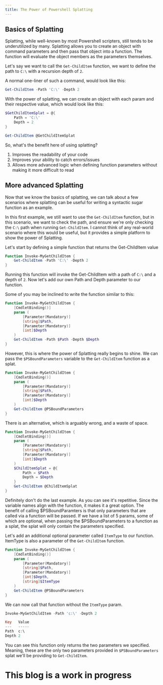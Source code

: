 ```yaml
---
title: The Power of Powershell Splatting 
---
```


Basics of Splatting 
-------------------
Splatting, while well-known by most Powershell scripters, still tends to be underutilized by many. Splatting allows you to create an object with command parameters and then pass that object into a function. The function will evaluate the object members as the parameters themselves. 

Let's say we want to call the `Get-ChildItem` function, we want to define the path to `C:\` with a recursion depth of `2`. 

A normal one-liner of such a command, would look like this:
~~~~~~~~~~~~~~~~~~~~~~~~~~~~~~~~~~~~~~~~~~~~~~~~~~~~~~~~~~~~~~~~~~~~~~~~~~~ powershell
Get-ChildItem -Path 'C:\' -Depth 2 
~~~~~~~~~~~~~~~~~~~~~~~~~~~~~~~~~~~~~~~~~~~~~~~~~~~~~~~~~~~~~~~~~~~~~~~~~~~~~~~~
With the power of splatting, we can create an object with each param and their respective value, which would look like this:
~~~~ powershell
$GetChildItemSplat = @{
    Path = 'C:\'
    Depth = 2 
}

Get-ChildItem @GetChildItemSplat
~~~~

So, what's the benefit here of using splatting? 
1. Improves the readability of your code
2. Improves your ability to catch errors/issues
3. Allows more advanced logic when defining function parameters without making it more difficult to read

More advanced Splatting
------------------------
Now that we know the basics of splatting, we can talk about a few scenarios where splatting can be useful for writing a syntactic sugar function as an example. 

In this first example, we still want to use the `Get-ChildItem` function, but in this scenario, we want to check the path, and ensure we're only checking the `C:\` path when running `Get-ChildItem`. I cannot think of any real-world scenario where this would be useful, but it provides a simple platform to show the power of Splatting. 

Let's start by defining a simple function that returns the Get-ChildItem value
~~~~~~~~~~~~~~~~~~~~~~~~~~~~~~~~~~~~~~~~~~~~~~~~~~~~~~~~~~~~~~~~~~~~~~~~~~~ powershell
Function Invoke-MyGetChildItem {
    Get-ChildItem -Path 'C:\' -Depth 2
}
~~~~~~~~~~~~~~~~~~~~~~~~~~~~~~~~~~~~~~~~~~~~~~~~~~~~~~~~~~~~~~~~~~~~~~~~~~~~~~~~
Running this function will invoke the Get-ChildItem with a path of `C:\` and a depth of `2`. 
Now let's add our own Path and Depth parameter to our function. 

Some of you may be inclined to write the function similar to this:
~~~~~~~~~~~~~~~~~~~~~~~~~~~~~~~~~~~~~~~~~~~~~~~~~~~~~~~~~~~~~~~~~~~~~~~~~~~ powershell
Function Invoke-MyGetChildItem {
    [CmdletBinding()]
    param (
        [Parameter(Mandatory)]
        [string]$Path,
        [Parameter(Mandatory)]
        [int]$Depth
    )
    Get-ChildItem -Path $Path -Depth $Depth
}
~~~~~~~~~~~~~~~~~~~~~~~~~~~~~~~~~~~~~~~~~~~~~~~~~~~~~~~~~~~~~~~~~~~~~~~~~~~~~~~~
However, this is where the power of Splatting really begins to shine. We can pass the `$PSBoundParameters` variable to the `Get-ChildItem` function as a splat.
~~~~ powershell
Function Invoke-MyGetChildItem {
    [CmdletBinding()]
    param (
        [Parameter(Mandatory)]
        [string]$Path,
        [Parameter(Mandatory)]
        [int]$Depth
    )
    Get-ChildItem @PSBoundParameters
}
~~~~
There is an alternative, which is arguably wrong, and a waste of space. 
~~~~~~~~~~~~~~~~~~~~~~~~~~~~~~~~~~~~~~~~~~~~~~~~~~~~~~~~~~~~~~~~~~~~~~~~~~~ powershell
Function Invoke-MyGetChildItem {
    [CmdletBinding()]
    param (
        [Parameter(Mandatory)]
        [string]$Path,
        [Parameter(Mandatory)]
        [int]$Depth
    )
    $ChildItemSplat = @{
        Path = $Path
        Depth = $Depth
    }
    Get-ChildItem @ChildItemSplat
}
~~~~~~~~~~~~~~~~~~~~~~~~~~~~~~~~~~~~~~~~~~~~~~~~~~~~~~~~~~~~~~~~~~~~~~~~~~~~~~~~
Definitely don't do the last example. As you can see it's repetitive. Since the variable names align with the function, it makes it a great option. 
The benefit of calling $PSBoundParamters is that only parameters that are called via a function will be passed. 
If we have a list of 5 params, some of which are optional, when passing the $PSBoundParameters to a function as a splat, the splat will only contain the parameters specified. 

Let's add an additional optional parameter called `ItemType` to our function. ItemType is also a parameter of the `Get-ChildItem` function. 
~~~~~~~~~~~~~~~~~~~~~~~~~~~~~~~~~~~~~~~~~~~~~~~~~~~~~~~~~~~~~~~~~~~~~~~~~~~ powershell
Function Invoke-MyGetChildItem {
    [CmdletBinding()]
    param (
        [Parameter(Mandatory)]
        [string]$Path,
        [Parameter(Mandatory)]
        [int]$Depth,
        [string]$ItemType
    )
    Get-ChildItem @PSBoundParameters
}
~~~~~~~~~~~~~~~~~~~~~~~~~~~~~~~~~~~~~~~~~~~~~~~~~~~~~~~~~~~~~~~~~~~~~~~~~~~~~~~~

We can now call that function without the `ItemType` param. 
~~~~~~~~~~~~~~~~~~~~~~~~~~~~~~~~~~~~~~~~~~~~~~~~~~~~~~~~~~~~~~~~~~~~~~~~~~~ powershell
Invoke-MyGetChildItem -Path 'c:\' -Depth 2

Key   Value
---   -----
Path  c:\
Depth 2
~~~~~~~~~~~~~~~~~~~~~~~~~~~~~~~~~~~~~~~~~~~~~~~~~~~~~~~~~~~~~~~~~~~~~~~~~~~~~~~~

You can see this function only returns the two parameters we specified. Meaning, these are the only two parameters provided in `$PSBoundParameters` splat we'll be providing to `Get-ChildItem`. 



# This blog is a work in progress
